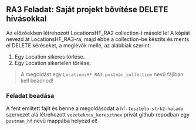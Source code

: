 ## RA3  Feladat: Saját projekt bővítése DELETE hívásokkal

Az előzőekben létrehozott LocationsHF_RA2 collection-t másold le! A kópiát nevezd át LocationsHF_RA3-ra, majd ebbe a collection-be készíts és ments el DELETE kéréseket, a meglévők mellé, az alábbiak szerint:
1. Egy Location sikeres törlése.
2. Egy Location sikertelen törlése.

>A megoldást egy `LocationsHF_RA3.postman_collection` nevű fájlban kell beadnod!

### Feladat beadása
A fent említett  fájlt és benne a megoldásodat a `hf-tesztelo-strk2-halado` szervezet alá létrehozott `vezeteknev_keresztnev` privát github repodban egy `postman_hf` nevű mappába helyezd el!
